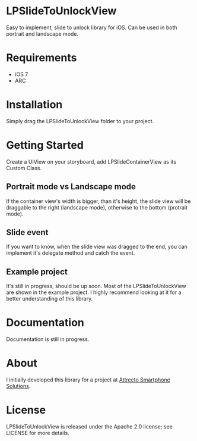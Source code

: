 # LPSlideToUnlockView
Easy to implement, slide to unlock library for iOS. Can be used in both portrait and landscape mode. 


# Requirements
* iOS 7
* ARC

# Installation

Simply drag the LPSlideToUnlockView folder to your project.

# Getting Started

Create a UIView on your storyboard, add LPSlideContainerView as its Custom Class.

## Portrait mode vs Landscape mode

If the container view's width is bigger, than it's height, the slide view will be draggable to the right (landscape mode), otherwise to the bottom (protrait mode).

## Slide event
If you want to know, when the slide view was dragged to the end, you can implement it's delegate method and catch the event.

## Example project
It's still in progress, should be up soon.
Most of the LPSlideToUnlockView are shown in the example project. I highly recommend looking at it for a better understanding of this library.

# Documentation

Documentation is still in progress.

# About

I initially developed this library for a project at [Attrecto Smartphone Solutions](http://attrecto.com/).

# License

LPSlideToUnlockView is released under the Apache 2.0 license; see LICENSE for more details.
